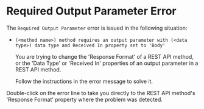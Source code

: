 # Required Output Parameter Error

The `Required Output Parameter` error is issued in the following situation:

* `(<method name>) method requires an output parameter with (<data type>) data type and Received In property set to 'Body'`

  You are trying to change the 'Response Format' of a REST API method, or the 'Data Type' or 'Received In' properties of an output parameter in a REST API method.

  Follow the instructions in the error message to solve it.

Double-click on the error line to take you directly to the REST API method's 'Response Format' property where the problem was detected.

